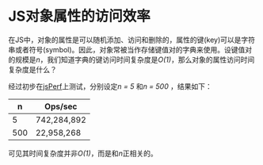 # JS对象属性的访问效率

在JS中，对象的属性是可以随机添加、访问和删除的，属性的键(key)可以是字符串或者符号(symbol)。因此，对象常被当作存储键值对的字典来使用。设键值对的规模是*n*​，我们知道字典的键访问时间复杂度是*O(1)​*，那么对象的属性访问时间复杂度是什么？

经过初步在[jsPerf](https://jsperf.com/js-object-property-access/26)上测试，分别设定*n = 5* 和*n = 500* ，结果如下：

| n    | **Ops/sec** |
| ---- | ----------- |
| 5    | 742,284,892 |
| 500  | 22,958,268  |

可见其时间复杂度并非*O(1)*，而是和*n*​正相关的。
